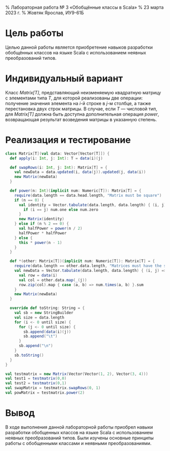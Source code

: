 % Лабораторная работа № 3 «Обобщённые классы в Scala»
% 23 марта 2023 г.
% Жовтяк Ярослав, ИУ9-61Б

# Цель работы
Целью данной работы является приобретение навыков разработки обобщённых классов
на языке Scala с использованием неявных преобразований типов.

# Индивидуальный вариант
Класс *Matrix[T]*, представляющий неизменяемую квадратную матрицу с элементами типа *T*,
для которой реализованы две операции: получение значения элемента на *i*-й строке в *j*-м столбце,
а также перестановка двух строк матрицы. В случае, если *T* — числовой тип,
для *Matrix[T]* должна быть доступна дополнительная операция *power*,
возвращающая результат возведения матрицы в указанную степень.

# Реализация и тестирование

```scala
class Matrix[T](val data: Vector[Vector[T]]) {
  def apply(i: Int, j: Int): T = data(i)(j)

  def swapRows(i: Int, j: Int): Matrix[T] = {
    val newData = data.updated(i, data(j)).updated(j, data(i))
    new Matrix(newData)
  }

  def power(n: Int)(implicit num: Numeric[T]): Matrix[T] = {
    require(data.length == data.head.length, "Matrix must be square")
    if (n == 0) {
      val identity = Vector.tabulate(data.length, data.length) { (i, j) =>
        if (i == j) num.one else num.zero
      }
      new Matrix(identity)
    } else if (n % 2 == 0) {
      val halfPower = power(n / 2)
      halfPower * halfPower
    } else {
      this * power(n - 1)
    }
  }

  def *(other: Matrix[T])(implicit num: Numeric[T]): Matrix[T] = {
    require(data.length == other.data.length, "Matrices must have the same size")
    val newData = Vector.tabulate(data.length, data.length) { (i, j) =>
      val row = data(i)
      val col = other.data.map(_(j))
      row.zip(col).map { case (a, b) => num.times(a, b) }.sum
    }
    new Matrix(newData)
  }

  override def toString: String = {
    val sb = new StringBuilder
    val size = data.length
    for (i <- 0 until size) {
      for (j <- 0 until size) {
        sb.append(data(i)(j))
        sb.append("\t")
      }
      sb.append("\n")
    }
    sb.toString()
  }
}

val testmatrix = new Matrix(Vector(Vector(1, 2), Vector(3, 4)))
val test1 = testmatrix(0,0)
val test2 = testmatrix(0,1)
val swapMatrix = testmatrix.swapRows(0, 1)
val powMatrix = testmatrix.power(2)
```

# Вывод
В ходе выполнения данной лабораторной работы приобрел навыки разработки обобщенных классов
на языке Scala с использованием неявных преобразований типов.
Были изучены основные принципы работы с обобщенными классами и неявными преобразованиями.